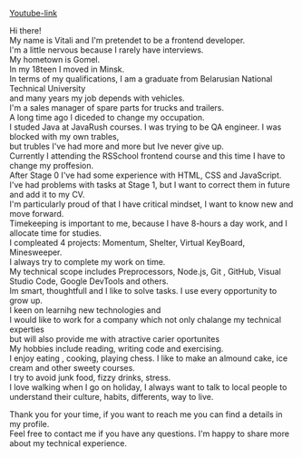 [Youtube-link](https://www.youtube.com/watch?v=LcrWnQZcC1s)

Hi there!<br>
My name is Vitali and I'm pretendet to be a frontend developer.<br>
I'm a little nervous because I rarely have interviews.<br>
My hometown is Gomel.<br>
In my 18teen I moved in Minsk.<br>
In terms of my qualifications, I am a graduate from Belarusian National Technical University <br>
and many years my job depends with vehicles.<br>
I'm a sales manager of spare parts for trucks and trailers.<br>
A long time ago I diceded to change my occupation. <br>
I studed Java at JavaRush courses. I was trying to be QA engineer. I was blocked with my own trables, <br>
but trubles I've had more and more but Ive never give up.<br>
Currently I attending the RSSchool frontend course and this time I have to change my proffesion.<br>
After Stage 0 I've had some experience with HTML, CSS and JavaScript.<br>
I've had problems with tasks at Stage 1, but I want to correct them in future and add it to my CV.<br>
I'm particularly proud of that I have critical mindset, I want to know new and move forward.<br>
Timekeeping is important to me, because I have 8-hours a day work, and I allocate time for studies.<br>
I compleated 4 projects: Momentum, Shelter, Virtual KeyBoard, Minesweeper.<br>
I always try to complete my work on time.<br>
My technical scope includes Preprocessors, Node.js, Git , GitHub, Visual Studio Code, Google DevTools and others.<br>
Im smart, thoughtfull and I like to solve tasks. I use every opportunity to grow up.<br>
I keen on learnihg new technologies and <br>
I would like to work for a company which not only chalange my technical experties <br>
but will also provide me with atractive carier oportunites<br>
My hobbies include reading, writing code and exercising.<br>
I enjoy eating , cooking, playing chess. I like to make an almound cake, ice cream and other sweety courses.<br>
I try to avoid junk food, fizzy drinks, stress.<br>
I love walking when I go on holiday, I always want to talk to local people to understand their culture, habits, differents, way to live.<br>

Thank you for your time, if you want to reach me you can find a details in my profile.<br>
Feel free to contact me if you have any questions. I'm happy to share more about my technical experience.<br>
